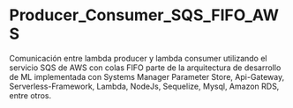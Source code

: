 # Producer_Consumer_SQS_FIFO_AWS
Comunicación entre lambda producer y lambda consumer utilizando el servicio SQS de AWS con colas FIFO parte de la arquitectura de desarrollo de ML implementada con Systems Manager Parameter Store, Api-Gateway, Serverless-Framework, Lambda, NodeJs, Sequelize, Mysql, Amazon RDS, entre otros.
